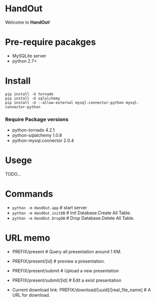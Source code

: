 # HandOut
Welcome to <b>HandOut</b>!

# Pre-require pacakges
* MySQLite server
* python 2.7+

# Install
```
pip install -U tornado
pip install -U sqlalchemy
pip install -U --allow-external mysql-connector-python mysql-connector-python
```

### Require Package versions
* python-tornado 4.2.1
* python-sqlalchemy 1.0.8
* python-mysql.connector 2.0.4

# Usege
TODO...

# Commands
* `python -m HandOut.app`  # start server
* `python -m HandOut.initDB` # Init Database.Create All Table.
* `python -m HandOut.DropDB` # Drop Database.Delete All Table.

# URL memo

* PREFIX/present # Query all presentation around 1 KM.
* PREFIX/present/[id] # preview a presentation.
* PREFIX/present/submit # Upload a new presentation
* PREFIX/present/submit/[id] # Edit a exist presentation

* Current download link: PREFIX/download/[uuid]/[real_file_name] # A URL for download.
